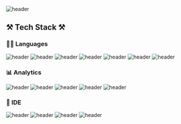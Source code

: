 <!--
**yesyell/yesyell** is a ✨ _special_ ✨ repository because its `README.md` (this file) appears on your GitHub profile.

Here are some ideas to get you started:

- 🔭 I’m currently working on ...
- 🌱 I’m currently learning ...
- 👯 I’m looking to collaborate on ...
- 🤔 I’m looking for help with ...
- 💬 Ask me about ...
- 📫 How to reach me: ...
- 😄 Pronouns: ...
- ⚡ Fun fact: ...
-->


![header](https://capsule-render.vercel.app/api?type=waving&color=auto&height=300&section=header&text=Hi%20there,%20I'm%20yelin%20👋%20&fontSize=50)

## ⚒️ Tech Stack ⚒️
### 👩‍💻 Languages
![header](https://img.shields.io/badge/C-00599C?style=for-the-badge&logo=c&logoColor=white) 
![header](https://img.shields.io/badge/C%2B%2B-00599C?style=for-the-badge&logo=c%2B%2B&logoColor=white) 
![header](https://img.shields.io/badge/Python-FFD43B?style=for-the-badge&logo=python&logoColor=blue)
![header](https://img.shields.io/badge/HTML5-E34F26?style=for-the-badge&logo=html5&logoColor=white)
![header](https://img.shields.io/badge/CSS3-1572B6?style=for-the-badge&logo=css3&logoColor=white)
![header](https://img.shields.io/badge/JavaScript-323330?style=for-the-badge&logo=javascript&logoColor=F7DF1E)
![header](https://img.shields.io/badge/Swift-FA7343?style=for-the-badge&logo=swift&logoColor=white)

### 📊 Analytics
![header](https://img.shields.io/badge/Tableau-E97627?style=for-the-badge&logo=Tableau&logoColor=white)
![header](https://img.shields.io/badge/Pandas-2C2D72?style=for-the-badge&logo=pandas&logoColor=white)
![header](https://img.shields.io/badge/Plotly-239120?style=for-the-badge&logo=plotly&logoColor=white)
![header](https://img.shields.io/badge/scikit_learn-F7931E?style=for-the-badge&logo=scikit-learn&logoColor=white)
![header](https://img.shields.io/badge/TensorFlow-FF6F00?style=for-the-badge&logo=TensorFlow&logoColor=white)

### 🚀 IDE
![header](https://img.shields.io/badge/Colab-F9AB00?style=for-the-badge&logo=googlecolab&color=525252)
![header](https://img.shields.io/badge/PyCharm-000000.svg?&style=for-the-badge&logo=PyCharm&logoColor=white)
![header](https://img.shields.io/badge/VSCode-0078D4?style=for-the-badge&logo=visual%20studio%20code&logoColor=white)
![header](https://img.shields.io/badge/Xcode-007ACC?style=for-the-badge&logo=Xcode&logoColor=white)

<!--
![header]()
![header](https://img.shields.io/badge/Jira-0052CC?style=for-the-badge&logo=Jira&logoColor=white)
![header](https://img.shields.io/badge/Bootstrap-563D7C?style=for-the-badge&logo=bootstrap&logoColor=white)
![header](https://img.shields.io/badge/Django-092E20?style=for-the-badge&logo=django&logoColor=green)
![header](https://img.shields.io/badge/PyCharm-000000.svg?&style=for-the-badge&logo=PyCharm&logoColor=white)
![header](https://img.shields.io/badge/Streamlit-FF4B4B?style=for-the-badge&logo=Streamlit&logoColor=white)
![header](https://img.shields.io/badge/TensorFlow-FF6F00?style=for-the-badge&logo=TensorFlow&logoColor=white)
![header](https://github-profile-summary-cards.vercel.app/api/cards/profile-details?username=yesyell)
![header](https://github-readme-stats-git-masterrstaa-rickstaa.vercel.app/api?username=yesyell)
-->
